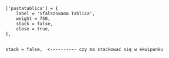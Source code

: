 	['pustatablica'] = {
		label = 'Sfałszowana Tablica',
		weight = 750,
		stack = false, 
		close = true,
	},	


    stack = false,  <---------- czy ma stackować się w ekwipunku
